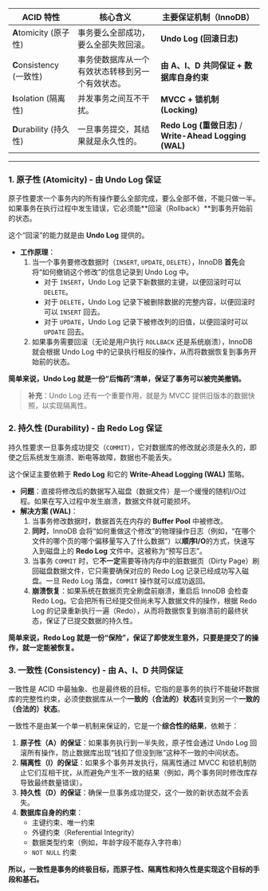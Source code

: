 

| ACID 特性                | 核心含义                                         | 主要保证机制（InnoDB）                                  |
| ------------------------ | ------------------------------------------------ | ------------------------------------------------------- |
| **A**tomicity (原子性)   | 事务要么全部成功，要么全部失败回滚。             | **Undo Log (回滚日志)**                                 |
| **C**onsistency (一致性) | 事务使数据库从一个有效状态转移到另一个有效状态。 | **由 A、I、D 共同保证 + 数据库自身约束**                |
| **I**solation (隔离性)   | 并发事务之间互不干扰。                           | **MVCC + 锁机制 (Locking)**                             |
| **D**urability (持久性)  | 一旦事务提交，其结果就是永久性的。               | **Redo Log (重做日志)** / **Write-Ahead Logging (WAL)** |

------



### 1. 原子性 (Atomicity) - 由 Undo Log 保证

原子性要求一个事务内的所有操作要么全部完成，要么全部不做，不能只做一半。如果事务在执行过程中发生错误，它必须能**回滚（Rollback）**到事务开始前的状态。

这个“回滚”的能力就是由 **Undo Log** 提供的。

- **工作原理**：
  1. 当一个事务要修改数据时（`INSERT`, `UPDATE`, `DELETE`），InnoDB **首先**会将“如何撤销这个修改”的信息记录到 Undo Log 中。
     - 对于 `INSERT`，Undo Log 记录下新数据的主键，以便回滚时可以 `DELETE`。
     - 对于 `DELETE`，Undo Log 记录下被删除数据的完整内容，以便回滚时可以 `INSERT` 回去。
     - 对于 `UPDATE`，Undo Log 记录下被修改列的旧值，以便回滚时可以 `UPDATE` 回去。
  2. 如果事务需要回滚（无论是用户执行 `ROLLBACK` 还是系统崩溃），InnoDB 就会根据 Undo Log 中的记录执行相反的操作，从而将数据恢复到事务开始前的状态。

**简单来说，Undo Log 就是一份“后悔药”清单，保证了事务可以被完美撤销。**

> **补充**：Undo Log 还有一个重要作用，就是为 MVCC 提供旧版本的数据快照，以实现隔离性。



### 2. 持久性 (Durability) - 由 Redo Log 保证

持久性要求一旦事务成功提交（`COMMIT`），它对数据库的修改就必须是永久的，即使之后系统发生崩溃、断电等故障，数据也不能丢失。

这个保证主要依赖于 **Redo Log** 和它的 **Write-Ahead Logging (WAL)** 策略。

- **问题**：直接将修改后的数据写入磁盘（数据文件）是一个缓慢的随机I/O过程。如果在写入过程中发生崩溃，数据文件就可能损坏。
- **解决方案 (WAL)**：
  1. 当事务修改数据时，数据首先在内存的 **Buffer Pool** 中被修改。
  2. **同时**，InnoDB 会将“如何重做这个修改”的物理操作日志（例如，“在哪个文件的哪个页的哪个偏移量写入了什么数据”）以**顺序I/O**的方式，快速写入到磁盘上的 **Redo Log** 文件中。这被称为“预写日志”。
  3. 当事务 `COMMIT` 时，它**不一定**需要等待内存中的脏数据页（Dirty Page）刷回磁盘数据文件，它只需要确保对应的 Redo Log 记录已经成功写入磁盘。一旦 Redo Log 落盘，`COMMIT` 操作就可以成功返回。
  4. **崩溃恢复**：如果系统在数据页完全刷盘前崩溃，重启后 InnoDB 会检查 Redo Log。它会把所有已经提交但尚未写入数据文件的操作，根据 Redo Log 的记录重新执行一遍（Redo），从而将数据恢复到崩溃前的最终状态，保证了已提交数据的持久性。

**简单来说，Redo Log 就是一份“保险”，保证了即使发生意外，只要是提交了的操作，就一定能被恢复。**



### 3. 一致性 (Consistency) - 由 A、I、D 共同保证

一致性是 ACID 中最抽象、也是最终极的目标。它指的是事务的执行不能破坏数据库的完整性约束，必须使数据库从一个**一致的（合法的）状态**转变到另一个**一致的（合法的）状态**。

一致性不是由某一个单一机制来保证的，它是一个**综合性的结果**，依赖于：

1. **原子性（A）的保证**：如果事务执行到一半失败，原子性会通过 Undo Log 回滚所有操作，防止数据库出现“钱扣了但没到账”这种不一致的中间状态。
2. **隔离性（I）的保证**：如果多个事务并发执行，隔离性通过 MVCC 和锁机制防止它们互相干扰，从而避免产生不一致的结果（例如，两个事务同时修改库存导致最终数量错误）。
3. **持久性（D）的保证**：确保一旦事务成功提交，这个一致的新状态就不会丢失。
4. **数据库自身的约束**：
   - 主键约束、唯一约束
   - 外键约束（Referential Integrity）
   - 数据类型约束（例如，年龄字段不能存入字符串）
   - `NOT NULL` 约束

**所以，一致性是事务的终极目标，而原子性、隔离性和持久性是实现这个目标的手段和基石。**